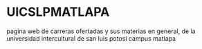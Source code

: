 # UICSLPMATLAPA
pagina web de carreras ofertadas y sus materias en general, de la universidad intercultural de san luis potosi campus matlapa 
